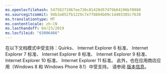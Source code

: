 ```yaml
---
ms.openlocfilehash: 54758271067ee720c01420d57d79b84196bf0980
ms.sourcegitcommit: 94b3a052fb1229c7e7f8804b09c1d403385c7630
ms.translationtype: MT
ms.contentlocale: zh-CN
ms.lasthandoff: 04/23/2019
ms.locfileid: "63006466"
---
```

在以下文档模式中受支持：Quirks、 Internet Explorer 6 标准、 Internet Explorer 7 标准、 Internet Explorer 8 标准、 Internet Explorer 9 标准、 Internet Explorer 10 标准、 Internet Explorer 11 标准。 此外，也在应用商店应用（Windows 8 和 Windows Phone 8.1）中受支持。 请参阅 [版本信息](../../../javascript/reference/javascript-version-information.md)。